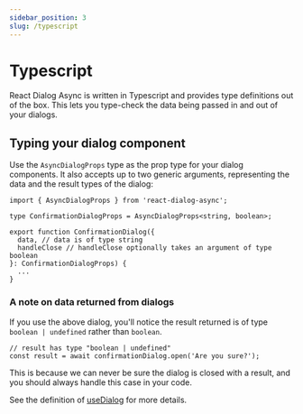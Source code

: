 ```yaml
---
sidebar_position: 3
slug: /typescript
---
```


# Typescript
React Dialog Async is written in Typescript and provides type definitions out of the box.
This lets you type-check the data being passed in and out of your dialogs.

## Typing your dialog component
Use the `AsyncDialogProps` type as the prop type for your dialog components.
It also accepts up to two generic arguments, representing the data and the result types of the dialog:

```tsx
import { AsyncDialogProps } from 'react-dialog-async';

type ConfirmationDialogProps = AsyncDialogProps<string, boolean>;

export function ConfirmationDialog({
  data, // data is of type string
  handleClose // handleClose optionally takes an argument of type boolean
}: ConfirmationDialogProps) {
  ...
}
```

### A note on data returned from dialogs
If you use the above dialog, you'll notice the result returned is of type `boolean | undefined` rather than `boolean`.

```tsx
// result has type "boolean | undefined"
const result = await confirmationDialog.open('Are you sure?');
```
This is because we can never be sure the dialog is closed with a result, and you should always handle this case in your code.

See the definition of [useDialog](https://github.com/a16n-dev/react-dialog-async/blob/main/src/useDialog.ts) for more details.
